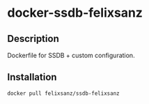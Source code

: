 # docker-ssdb-felixsanz

## Description

Dockerfile for SSDB + custom configuration.

## Installation

```
docker pull felixsanz/ssdb-felixsanz
```
